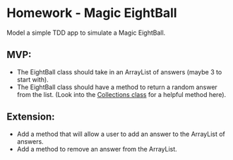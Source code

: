 # Homework - Magic EightBall

Model a simple TDD app to simulate a Magic EightBall.

## MVP:
* The EightBall class should take in an ArrayList of answers (maybe 3 to start with).
* The EightBall class should have a method to return a random answer from the list. (Look into the [Collections class](https://www.tutorialspoint.com/java/util/collections_shuffle.htm) for a helpful method here).

## Extension:
* Add a method that will allow a user to add an answer to the ArrayList of answers.
* Add a method to remove an answer from the ArrayList.
